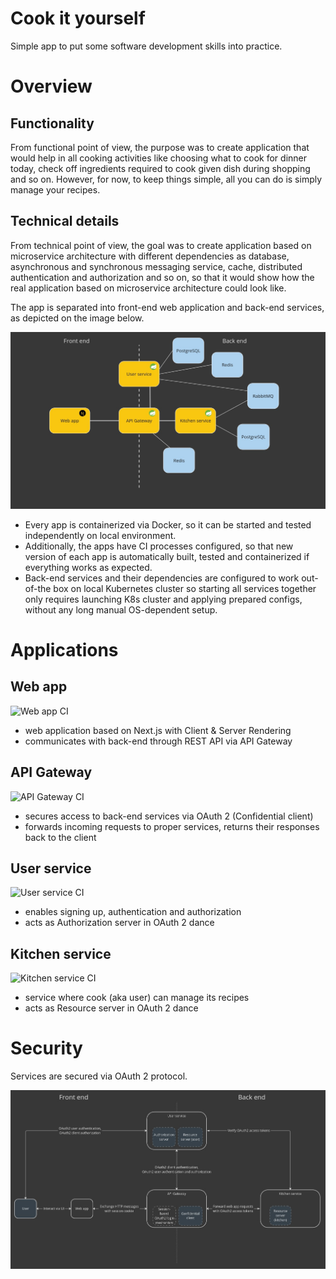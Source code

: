 # Cook it yourself

Simple app to put some software development skills into practice.

# Overview

## Functionality

From functional point of view, the purpose was to create application that would help in all cooking activities like choosing what to cook for dinner today, check off ingredients required to cook given dish during shopping and so on. 
However, for now, to keep things simple, all you can do is simply manage your recipes.

## Technical details

From technical point of view, the goal was to create application based on microservice architecture with different dependencies as database, asynchronous and synchronous messaging service, cache, distributed authentication and authorization and so on, so that it would show how the real application based on microservice architecture could look like.

The app is separated into front-end web application and back-end services, as depicted on the image below.

![High level architecture](./images/high-level-architecture.jpg)

- Every app is containerized via Docker, so it can be started and tested independently on local environment.
- Additionally, the apps have CI processes configured, so that new version of each app is automatically built, tested and containerized if everything works as expected.
- Back-end services and their dependencies are configured to work out-of-the box on local Kubernetes cluster so starting all services together only requires launching K8s cluster and applying prepared configs, without any long manual OS-dependent setup.

# Applications

## Web app

![Web app CI](https://github.com/dawidkaluza/cook-it-yourself/actions/workflows/web-app-ci.yml/badge.svg)

- web application based on Next.js with Client & Server Rendering 
- communicates with back-end through REST API via API Gateway

## API Gateway

![API Gateway CI](https://github.com/dawidkaluza/cook-it-yourself/actions/workflows/api-gateway-ci.yml/badge.svg)

- secures access to back-end services via OAuth 2 (Confidential client)
- forwards incoming requests to proper services, returns their responses back to the client

## User service

![User service CI](https://github.com/dawidkaluza/cook-it-yourself/actions/workflows/user-service-ci.yml/badge.svg)

- enables signing up, authentication and authorization
- acts as Authorization server in OAuth 2 dance

## Kitchen service

![Kitchen service CI](https://github.com/dawidkaluza/cook-it-yourself/actions/workflows/kitchen-service-ci.yml/badge.svg)

- service where cook (aka user) can manage its recipes
- acts as Resource server in OAuth 2 dance

# Security

Services are secured via OAuth 2 protocol.

![Security](./images/security.png)




